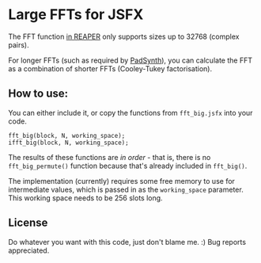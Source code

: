 # Large FFTs for JSFX

The FFT function [in REAPER](http://www.reaper.fm/sdk/js/advfunc.php#fft) only supports sizes up to 32768 (complex pairs).

For longer FFTs (such as required by [PadSynth](https://github.com/geraintluff/jsfx-pad-synth)), you can calculate the FFT as a combination of shorter FFTs (Cooley-Tukey factorisation).

## How to use:

You can either include it, or copy the functions from `fft_big.jsfx` into your code.

```
fft_big(block, N, working_space);
ifft_big(block, N, working_space);
```

The results of these functions are *in order* - that is, there is no `fft_big_permute()` function because that's already included in `fft_big()`.

The implementation (currently) requires some free memory to use for intermediate values, which is passed in as the `working_space` parameter.  This working space needs to be 256 slots long.

## License

Do whatever you want with this code, just don't blame me. :)  Bug reports appreciated.